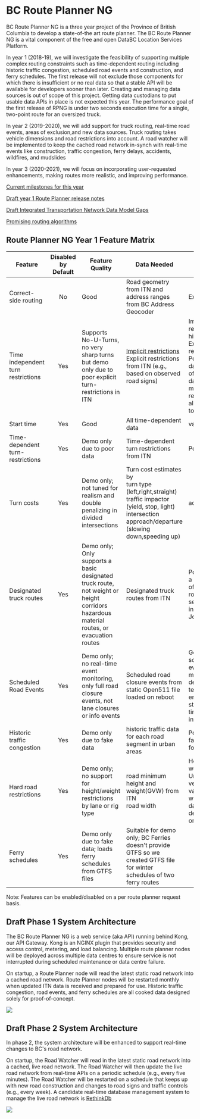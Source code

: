 # BC Route Planner NG
BC Route Planner NG is a three year project of the Province of British Columbia to develop a state-of-the art route planner. The BC Route Planner NG is a vital component of the free and open DataBC Location Services Platform.

In year 1 (2018-19), we will investigate the feasibility of supporting multiple complex routing constraints such as time-dependent routing including historic traffic congestion, scheduled road events and construction, and ferry schedules. The first release will not exclude those components for which there is insufficient or no real data so that a stable API will be available for developers sooner than later. Creating and managing data sources is out of scope of this project. Getting data custodians to put usable data APIs in place is not expected this year. The performance goal of the first release of RPNG is under two seconds execution time for a single, two-point route for an oversized truck. 

In year 2 (2019-2020), we will add support for truck routing, real-time road events, areas of exclusion,and new data sources. Truck routing takes vehicle dimensions and road restrictions into account. A road watcher will be implemented to keep the cached road network in-synch with real-time events like construction, traffic congestion, ferry delays, accidents, wildfires, and mudslides

In year 3 (2020-2021), we will focus on incorporating user-requested enhancements, making routes more realistic, and improving performance.

[Current milestones for this year](https://github.com/bcgov/ols-router/milestones)

[Draft year 1 Route Planner release notes](https://github.com/bcgov/ols-router/issues/75)

[Draft Integrated Transportation Network Data Model Gaps](https://github.com/bcgov/ols-router/blob/master/docs/ITN-Data-Mode-Gaps.md)

[Promising routing algorithms](https://github.com/bcgov/ols-router/issues/25)

## Route Planner NG Year 1 Feature Matrix

Feature                | Disabled<br>by Default| Feature Quality | Data Needed            |Data Quality          
|----------------------|:---------:|------------------|-----------------------|----------------------|
Correct-side routing|No|Good|Road geometry from ITN and address ranges from BC Address Geocoder|Excellent|
Time independent turn restrictions|Yes|Supports No-U-Turns, no very sharp turns but demo only due to poor explicit turn-restrictions in ITN|[Implicit restrictions](https://www.mapbox.com/mapping/mapping-for-navigation/implicit-restrictions/)<br>Explicit restrictions from ITN (e.g., based on observed road signs)|Implicit restrictions: high<br> Explicit restrictions: Poor. The data is often out of date or missing restrictions all together.
Start time|Yes|Good|All time-dependent data|variable|
Time-dependent turn-restrictions|Yes|Demo only due to poor data|Time-dependent turn restrictions from ITN|Poor
Turn costs|Yes|Demo only; not tuned for realism and double penalizing in divided intersections|Turn cost estimates by<br>turn type (left,right,straight)<br>traffic impactor (yield, stop, light)<br> intersection approach/departure (slowing down,speeding up)| acceptable
Designated truck routes|Yes|Demo only; Only supports a basic designated truck route, not weight or height corridors hazardous material routes, or evacuation routes|Designated truck routes from ITN| Poor; only a handful of truck route segments in Ft St John
Scheduled Road Events|Yes|Demo only; no real-time event monitoring, only full road closure events, not lane closures or info events| Scheduled road closure events from static Open511 file loaded on reboot|Good for some events; too much descriptive text, not enough structured time intervals
Historic traffic congestion|Yes|Demo only due to fake data|historic traffic data for each road segment in urban areas|Poor; just fake data for demos
Hard road restrictions|Yes|Demo only; no support for height/weight restrictions by lane or rig type|road minimum height and weight(GVW) from ITN<br>road width|Height, weight: Unknown; very few values<br>width: no data in ITN, demo data only
Ferry schedules|Yes|Demo only due to fake data; loads ferry schedules from GTFS files|Suitable for demo only; BC Ferries doesn't provide GTFS so we created GTFS file for winter schedules of two ferry routes

Note: Features can be enabled/disabled on a per route planner request basis.

## Draft Phase 1 System Architecture
The BC Route Planner NG is a web service (aka API) running behind Kong, our API Gateway. Kong is an NGINX plugin that provides security and access control, metering, and load balancing. Multiple route planner nodes will be deployed across multiple data centres to ensure service is not interrupted during scheduled maintenance or data centre failure.

On startup, a Route Planner node will read the latest static road network into a cached road network. Route Planner nodes will be restarted monthly when updated ITN data is received and prepared for use. Historic traffic congestion, road events, and ferry schedules are all cooked data designed solely for proof-of-concept.

![](https://github.com/bcgov/ols-router/blob/master/docs/BC-RPNG-Phase-1-Architecture.png)

## Draft Phase 2 System Architecture
In phase 2, the system architecture will be enhanced to support real-time changes to BC's road network.

On startup, the Road Watcher will read in the latest static road network into a cached, live road network. The Road Watcher will then update the live road network from real-time APIs on a periodic schedule (e.g., every five minutes). The Road Watcher will be restarted on a schedule that keeps up with new road construction and changes to road signs and traffic controls (e.g., every week). A candidate real-time database management system to manage the live road network is [RethinkDb](https://www.rethinkdb.com/)

![](https://github.com/bcgov/ols-router/blob/master/docs/BC%20RPNG-Phase-2-Architecture.png)
